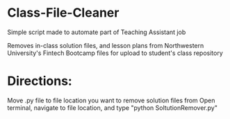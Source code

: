 # Class-File-Cleaner
Simple script made to automate part of Teaching Assistant job

Removes in-class solution files, and lesson plans from Northwestern University's Fintech Bootcamp files for upload to student's class repository

# Directions:
Move .py file to file location you want to remove solution files from
Open terminal, navigate to file location, and type "python SoltutionRemover.py"
